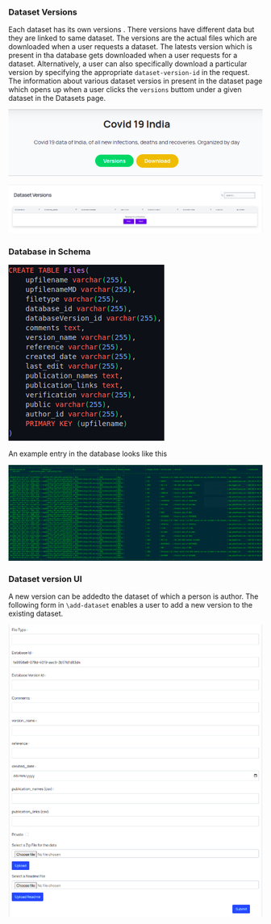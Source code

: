 ### Dataset Versions

Each dataset has its own versions . There versions have different data but they are linked to same dataset. The versions are the actual files which are downloaded when a user requests a dataset. The latests version which is present in tha database gets downloaded when a user requests for a dataset. Alternatively, a user can also specifically download a particular version by specifying the appropriate `dataset-version-id` in the request. \
The information about various dataset versios in present in the dataset page which opens up when a user clicks the `versions` buttom under a given dataset in the Datasets page.

![](../Imgs/Dataset/version_button.png)

![](../Imgs/Dataset/various_versions.png)

### Database in Schema

![](../Imgs/Dataset/versions_schema.png)

An example entry in the database looks like this

![](../Imgs/Dataset/versions_indb.png)

### Dataset version UI

A new version can be addedto the dataset of which a person is author. The following form in `\add-dataset` enables a user to add a new version to the existing dataset.

![](../Imgs/Dataset/add_version.png)
